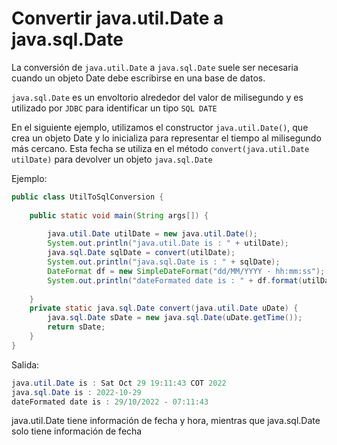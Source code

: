 # Convertir java.util.Date a java.sql.Date

La conversión de `java.util.Date` a `java.sql.Date` suele ser necesaria cuando un objeto Date debe escribirse en una base de datos.

`java.sql.Date` es un envoltorio alrededor del valor de milisegundo y es utilizado por `JDBC` para identificar un tipo `SQL DATE`

En el siguiente ejemplo, utilizamos el constructor `java.util.Date()`, que crea un objeto Date y lo inicializa para representar
el tiempo al milisegundo más cercano. Esta fecha se utiliza en el método `convert(java.util.Date utilDate)` para devolver un objeto `java.sql.Date`

Ejemplo:
```java
public class UtilToSqlConversion {
    
    public static void main(String args[]) {
        
        java.util.Date utilDate = new java.util.Date();
        System.out.println("java.util.Date is : " + utilDate);
        java.sql.Date sqlDate = convert(utilDate);
        System.out.println("java.sql.Date is : " + sqlDate);
        DateFormat df = new SimpleDateFormat("dd/MM/YYYY - hh:mm:ss");
        System.out.println("dateFormated date is : " + df.format(utilDate));
        
    }
    private static java.sql.Date convert(java.util.Date uDate) {
        java.sql.Date sDate = new java.sql.Date(uDate.getTime());
        return sDate;
    } 
}
```
Salida:
```java
java.util.Date is : Sat Oct 29 19:11:43 COT 2022
java.sql.Date is : 2022-10-29
dateFormated date is : 29/10/2022 - 07:11:43
```

java.util.Date tiene información de fecha y hora, mientras que java.sql.Date solo tiene información de fecha
